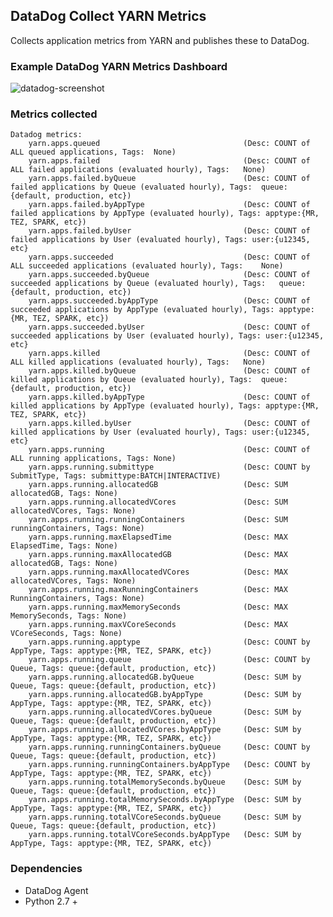 ## DataDog Collect YARN Metrics
Collects application metrics from YARN and publishes these to DataDog.  

### Example DataDog YARN Metrics Dashboard

![datadog-screenshot](https://s3.amazonaws.com/avensolutions-images/Datadog_Dashboard.png)

### Metrics collected
	Datadog metrics:
		yarn.apps.queued								(Desc: COUNT of ALL queued applications, Tags:	None)
		yarn.apps.failed								(Desc: COUNT of ALL failed applications (evaluated hourly), Tags:	None)
		yarn.apps.failed.byQueue						(Desc: COUNT of failed applications by Queue (evaluated hourly), Tags:	queue:{default, production, etc})
		yarn.apps.failed.byAppType						(Desc: COUNT of failed applications by AppType (evaluated hourly), Tags: apptype:{MR, TEZ, SPARK, etc})
		yarn.apps.failed.byUser							(Desc: COUNT of failed applications by User (evaluated hourly), Tags: user:{u12345, etc}
		yarn.apps.succeeded								(Desc: COUNT of ALL succeeded applications (evaluated hourly), Tags:	None)
		yarn.apps.succeeded.byQueue						(Desc: COUNT of succeeded applications by Queue (evaluated hourly), Tags:	queue:{default, production, etc})
		yarn.apps.succeeded.byAppType					(Desc: COUNT of succeeded applications by AppType (evaluated hourly), Tags: apptype:{MR, TEZ, SPARK, etc})
		yarn.apps.succeeded.byUser						(Desc: COUNT of succeeded applications by User (evaluated hourly), Tags: user:{u12345, etc}
		yarn.apps.killed								(Desc: COUNT of ALL killed applications (evaluated hourly), Tags:	None)
		yarn.apps.killed.byQueue						(Desc: COUNT of killed applications by Queue (evaluated hourly), Tags:	queue:{default, production, etc})
		yarn.apps.killed.byAppType						(Desc: COUNT of killed applications by AppType (evaluated hourly), Tags: apptype:{MR, TEZ, SPARK, etc})
		yarn.apps.killed.byUser							(Desc: COUNT of killed applications by User (evaluated hourly), Tags: user:{u12345, etc}		
		yarn.apps.running								(Desc: COUNT of ALL running applications, Tags:	None)		
		yarn.apps.running.submittype					(Desc: COUNT by SubmitType, Tags: submittype:BATCH|INTERACTIVE)
		yarn.apps.running.allocatedGB					(Desc: SUM allocatedGB, Tags: None)		
		yarn.apps.running.allocatedVCores				(Desc: SUM allocatedVCores, Tags: None)		
		yarn.apps.running.runningContainers				(Desc: SUM runningContainers, Tags:	None)		
		yarn.apps.running.maxElapsedTime				(Desc: MAX ElapsedTime, Tags: None)		
		yarn.apps.running.maxAllocatedGB				(Desc: MAX allocatedGB, Tags: None)		
		yarn.apps.running.maxAllocatedVCores			(Desc: MAX allocatedVCores, Tags: None)		
		yarn.apps.running.maxRunningContainers			(Desc: MAX RunningContainers, Tags:	None)		
		yarn.apps.running.maxMemorySeconds				(Desc: MAX MemorySeconds, Tags:	None)		
		yarn.apps.running.maxVCoreSeconds				(Desc: MAX VCoreSeconds, Tags: None)		
		yarn.apps.running.apptype						(Desc: COUNT by AppType, Tags: apptype:{MR, TEZ, SPARK, etc})
		yarn.apps.running.queue							(Desc: COUNT by Queue, Tags: queue:{default, production, etc})
		yarn.apps.running.allocatedGB.byQueue			(Desc: SUM by Queue, Tags: queue:{default, production, etc})
		yarn.apps.running.allocatedGB.byAppType			(Desc: SUM by AppType, Tags: apptype:{MR, TEZ, SPARK, etc})
		yarn.apps.running.allocatedVCores.byQueue		(Desc: SUM by Queue, Tags: queue:{default, production, etc})
		yarn.apps.running.allocatedVCores.byAppType		(Desc: SUM by AppType, Tags: apptype:{MR, TEZ, SPARK, etc})
		yarn.apps.running.runningContainers.byQueue		(Desc: COUNT by Queue, Tags: queue:{default, production, etc})
		yarn.apps.running.runningContainers.byAppType	(Desc: COUNT by AppType, Tags: apptype:{MR, TEZ, SPARK, etc})
		yarn.apps.running.totalMemorySeconds.byQueue	(Desc: SUM by Queue, Tags: queue:{default, production, etc})
		yarn.apps.running.totalMemorySeconds.byAppType	(Desc: SUM by AppType, Tags: apptype:{MR, TEZ, SPARK, etc})
		yarn.apps.running.totalVCoreSeconds.byQueue		(Desc: SUM by Queue, Tags: queue:{default, production, etc})
		yarn.apps.running.totalVCoreSeconds.byAppType	(Desc: SUM by AppType, Tags: apptype:{MR, TEZ, SPARK, etc})
	
### Dependencies
* DataDog Agent 
* Python 2.7 +
